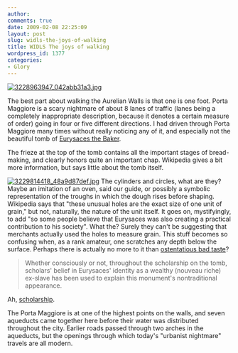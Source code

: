 ```yaml
---
author:
comments: true
date: 2009-02-08 22:25:09
layout: post
slug: widls-the-joys-of-walking
title: WIDLS The joys of walking
wordpress_id: 1377
categories:
- Glory
---
```


[![3228963947_042abb31a3.jpg](/uploads/2009/02/3228963947-042abb31a3.jpg)](http://flickr.com/photos/jcherfas/3228963947/in/set-72157613020701378)

The best part about walking the Aurelian Walls is that one is one foot. Porta Maggiore is a scary nightmare of about 8 lanes of traffic (lanes being a completely inappropriate description, because it denotes a certain measure of order) going in four or five different directions. I had driven through Porta Maggiore many times without really noticing any of it, and especially not the beautiful tomb of [Eurysaces the Baker](http://en.wikipedia.org/wiki/Tomb_of_Eurysaces_the_Baker).

The frieze at the top of the tomb contains all the important stages of bread-making, and clearly honors quite an important chap. Wikipedia gives a bit more information, but says little about the tomb itself.

[![3229814418_48a9d87def.jpg](/uploads/2009/02/3229814418-48a9d87def.jpg)](http://flickr.com/photos/jcherfas/3229814418/in/set-72157613020701378) The cylinders and circles, what are they? Maybe an imitation of an oven, said our guide, or possibly a symbolic representation of the troughs in which the dough rises before shaping. Wikipedia says that "these unusual holes are the exact size of one unit of grain," but not, naturally, the nature of the unit itself. It goes on, mystifyingly, to add "so some people believe that Eurysaces was also creating a practical contribution to his society". What the? Surely they can't be suggesting that merchants actually used the holes to measure grain. This stuff becomes so confusing when, as a rank amateur, one scratches any depth below the surface. Perhaps there is actually no more to it than [ostentatious bad taste](http://findarticles.com/p/articles/mi_m0422/is_2_85/ai_104208973)?

> 
  
> 
> Whether consciously or not, throughout the scholarship on the tomb, scholars' belief in Eurysaces' identity as a wealthy (nouveau riche) ex-slave has been used to explain this monument's nontraditional appearance.
> 
> 

Ah, [scholarship](http://www.udel.edu/ArtHistory/fpetersen.html).

The Porta Maggiore is at one of the highest points on the walls, and seven aqueducts came together here before their water was distributed throughout the city. Earlier roads passed through two arches in the aqueducts, but the openings through which today's "urbanist nightmare" travels are all modern.


